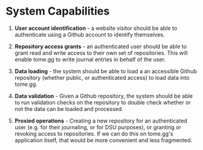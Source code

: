 # System Capabilities

1. **User account identification** - a website visitor should be able to authenticate using a Github account to identify themselves. 

2. **Repository access grants** - an authenticated user should be able to grant read and write access to their own set of repositories. This will enable tome.gg to write journal entries in behalf of the user.

3. **Data loading** - the system should be able to load a an accessible Github repository (whether public, or authenticated access) to load data into tome.gg.

4. **Data validation** - Given a Github repository, the system should be able to run validation checks on the repository to double check whether or not the data can be loaded and processed.

5. **Proxied operations** - Creating a new repository for an authenticated user (e.g. for their journaling, or for DSU purposes), or granting or revoking access to repositories. If we can do this on tome.gg's application itself, that would be more convenient and less fragmented.